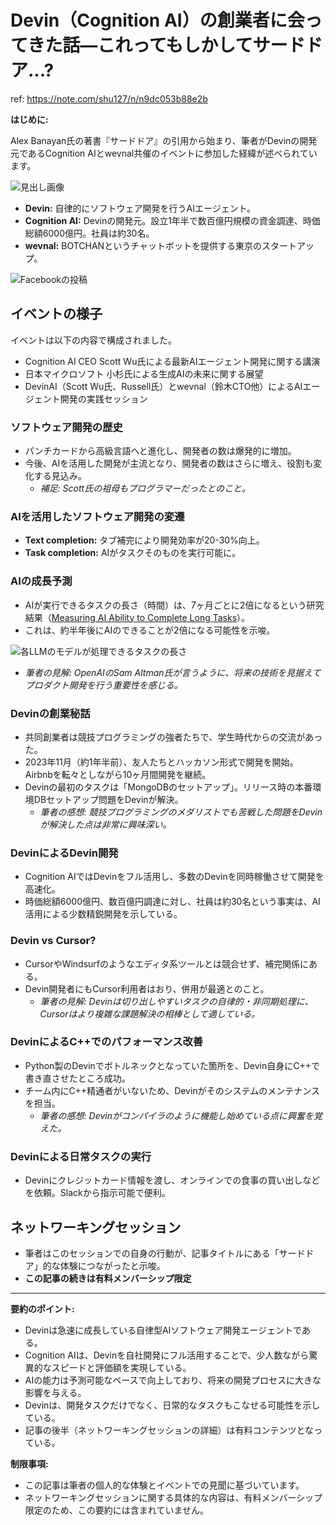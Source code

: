 # Devin（Cognition AI）の創業者に会ってきた話―これってもしかしてサードドア...?

ref: <https://note.com/shu127/n/n9dc053b88e2b>

**はじめに:**

Alex Banayan氏の著書『サードドア』の引用から始まり、筆者がDevinの開発元であるCognition AIとwevnal共催のイベントに参加した経緯が述べられています。

![見出し画像](https://assets.st-note.com/production/uploads/images/186132155/rectangle_large_type_2_354dfed671fb8bd8f9db5d2f0d6cd085.png?width=1200)

* **Devin:** 自律的にソフトウェア開発を行うAIエージェント。
* **Cognition AI:** Devinの開発元。設立1年半で数百億円規模の資金調達、時価総額6000億円。社員は約30名。
* **wevnal:** BOTCHANというチャットボットを提供する東京のスタートアップ。

![Facebookの投稿](https://assets.st-note.com/img/1745460076-Nibc5VTBHtpZgS3ARsxdfowk.png?width=1200)

## イベントの様子

イベントは以下の内容で構成されました。

* Cognition AI CEO Scott Wu氏による最新AIエージェント開発に関する講演
* 日本マイクロソフト 小杉氏による生成AIの未来に関する展望
* DevinAI（Scott Wu氏、Russell氏）とwevnal（鈴木CTO他）によるAIエージェント開発の実践セッション

### ソフトウェア開発の歴史

* パンチカードから高級言語へと進化し、開発者の数は爆発的に増加。
* 今後、AIを活用した開発が主流となり、開発者の数はさらに増え、役割も変化する見込み。
  * *補足: Scott氏の祖母もプログラマーだったとのこと。*

### AIを活用したソフトウェア開発の変遷

* **Text completion:** タブ補完により開発効率が20-30%向上。
* **Task completion:** AIがタスクそのものを実行可能に。

### AIの成長予測

* AIが実行できるタスクの長さ（時間）は、7ヶ月ごとに2倍になるという研究結果（[Measuring AI Ability to Complete Long Tasks](https://metr.org/blog/2025-03-19-measuring-ai-ability-to-complete-long-tasks/)）。
* これは、約半年後にAIのできることが2倍になる可能性を示唆。

![各LLMのモデルが処理できるタスクの長さ](https://assets.st-note.com/img/1745461799-wHVg42yPhtc0AYrMFj3nSm5v.png?width=1200)

* *筆者の見解: OpenAIのSam Altman氏が言うように、将来の技術を見据えてプロダクト開発を行う重要性を感じる。*

### Devinの創業秘話

* 共同創業者は競技プログラミングの強者たちで、学生時代からの交流があった。
* 2023年11月（約1年半前）、友人たちとハッカソン形式で開発を開始。Airbnbを転々としながら10ヶ月間開発を継続。
* Devinの最初のタスクは「MongoDBのセットアップ」。リリース時の本番環境DBセットアップ問題をDevinが解決。
  * *筆者の感想: 競技プログラミングのメダリストでも苦戦した問題をDevinが解決した点は非常に興味深い。*

### DevinによるDevin開発

* Cognition AIではDevinをフル活用し、多数のDevinを同時稼働させて開発を高速化。
* 時価総額6000億円、数百億円調達に対し、社員は約30名という事実は、AI活用による少数精鋭開発を示している。

### Devin vs Cursor?

* CursorやWindsurfのようなエディタ系ツールとは競合せず、補完関係にある。
* Devin開発者にもCursor利用者はおり、併用が最適とのこと。
  * *筆者の見解: Devinは切り出しやすいタスクの自律的・非同期処理に、Cursorはより複雑な課題解決の相棒として適している。*

### DevinによるC++でのパフォーマンス改善

* Python製のDevinでボトルネックとなっていた箇所を、Devin自身にC++で書き直させたところ成功。
* チーム内にC++精通者がいないため、Devinがそのシステムのメンテナンスを担当。
  * *筆者の感想: Devinがコンパイラのように機能し始めている点に興奮を覚えた。*

### Devinによる日常タスクの実行

* Devinにクレジットカード情報を渡し、オンラインでの食事の買い出しなどを依頼。Slackから指示可能で便利。

## ネットワーキングセッション

* 筆者はこのセッションでの自身の行動が、記事タイトルにある「サードドア」的な体験につながったと示唆。
* **この記事の続きは有料メンバーシップ限定**

---

**要約のポイント:**

* Devinは急速に成長している自律型AIソフトウェア開発エージェントである。
* Cognition AIは、Devinを自社開発にフル活用することで、少人数ながら驚異的なスピードと評価額を実現している。
* AIの能力は予測可能なペースで向上しており、将来の開発プロセスに大きな影響を与える。
* Devinは、開発タスクだけでなく、日常的なタスクもこなせる可能性を示している。
* 記事の後半（ネットワーキングセッションの詳細）は有料コンテンツとなっている。

**制限事項:**

* この記事は筆者の個人的な体験とイベントでの見聞に基づいています。
* ネットワーキングセッションに関する具体的な内容は、有料メンバーシップ限定のため、この要約には含まれていません。
